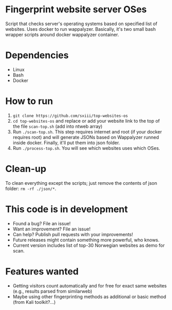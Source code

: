 # Fingerprint website server OSes
Script that checks server's operating systems based on specified list of websites. Uses docker to run wappalyzer. Basically, it's two small bash wrapper scripts around docker wappalyzer container.

# Dependencies
* Linux
* Bash
* Docker

# How to run
1) `git clone https://github.com/sxiii/top-websites-os`
2) `cd top-websites-os` and replace or add your website link to the top of the file `scan-top.sh` (add into ntweb array)
3) Run `./scan-top.sh`. This step requires internet and root (if your docker requires root) and will generate JSONs based on Wappalyzer runned inside docker. Finally, it'll put them into json folder.
4) Run `./process-top.sh`. You will see which websites uses which OSes.

# Clean-up
To clean everything except the scripts; just remove the contents of json folder: `rm -rf ./json/*`.

# This code is in development
* Found a bug? File an issue!
* Want an improvement? File an issue!
* Can help? Publish pull requests with your improvements!
* Future releases might contain something more powerful, who knows.
* Current version includes list of top-30 Norwegian websites as demo for scan.

# Features wanted
* Getting visitors count automatically and for free for exact same websites (e.g., results parsed from similarweb)
* Maybe using other fingerprinting methods as additional or basic method (from Kali toolkit?...)

